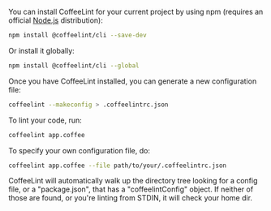 
You can install CoffeeLint for your current project by using npm (requires an official [Node.js](https://nodejs.org/en/) distribution):

```sh
npm install @coffeelint/cli --save-dev
```

Or install it globally:

```sh
npm install @coffeelint/cli --global
```

Once you have CoffeeLint installed, you can generate a new configuration file:

```sh
coffeelint --makeconfig > .coffeelintrc.json
```

To lint your code, run:

```sh
coffeelint app.coffee
```

To specify your own configuration file, do:

```sh
coffeelint app.coffee --file path/to/your/.coffeelintrc.json
```

CoffeeLint will automatically walk up the directory tree looking for a config file, or a "package.json", that has a "coffeelintConfig" object. If neither of those are found, or you're linting from STDIN, it will check your home dir.
